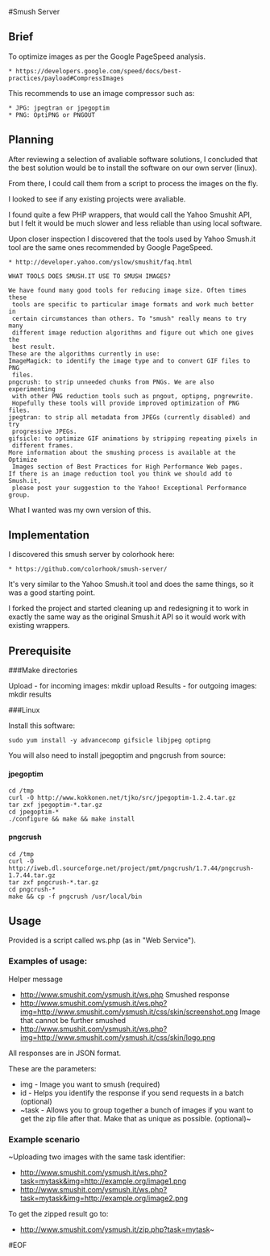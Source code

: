 #Smush Server

## Brief

To optimize images as per the Google PageSpeed analysis.

    * https://developers.google.com/speed/docs/best-practices/payload#CompressImages

This recommends to use an image compressor such as:

    * JPG: jpegtran or jpegoptim
    * PNG: OptiPNG or PNGOUT

## Planning

After reviewing a selection of avaliable software solutions, I concluded that 
 the best solution would be to install the software on our own server (linux).

From there, I could call them from a script to process the images on the fly.

I looked to see if any existing projects were avaliable.

I found quite a few PHP wrappers, that would call the Yahoo Smushit API, but I
 felt it would be much slower and less reliable than using local software.

Upon closer inspection I discovered that the tools used by Yahoo Smush.it tool
 are the same ones recommended by Google PageSpeed.

    * http://developer.yahoo.com/yslow/smushit/faq.html

    WHAT TOOLS DOES SMUSH.IT USE TO SMUSH IMAGES?

    We have found many good tools for reducing image size. Often times these
     tools are specific to particular image formats and work much better in
     certain circumstances than others. To "smush" really means to try many
     different image reduction algorithms and figure out which one gives the
     best result.
    These are the algorithms currently in use:
    ImageMagick: to identify the image type and to convert GIF files to PNG
     files.
    pngcrush: to strip unneeded chunks from PNGs. We are also experimenting
     with other PNG reduction tools such as pngout, optipng, pngrewrite.
     Hopefully these tools will provide improved optimization of PNG files.
    jpegtran: to strip all metadata from JPEGs (currently disabled) and try
     progressive JPEGs.
    gifsicle: to optimize GIF animations by stripping repeating pixels in
     different frames.
    More information about the smushing process is available at the Optimize
     Images section of Best Practices for High Performance Web pages.
    If there is an image reduction tool you think we should add to Smush.it,
     please post your suggestion to the Yahoo! Exceptional Performance group.

What I wanted was my own version of this.

## Implementation

I discovered this smush server by colorhook here:

    * https://github.com/colorhook/smush-server/

It's very similar to the Yahoo Smush.it tool and does the same things, so it
 was a good starting point.

I forked the project and started cleaning up and redesigning it to work in
 exactly the same way as the original Smush.it API so it would work with
 existing wrappers.

## Prerequisite

###Make directories

Upload - for incoming images:
    mkdir upload
Results - for outgoing images:
    mkdir results

###Linux

Install this software:

    sudo yum install -y advancecomp gifsicle libjpeg optipng

You will also need to install jpegoptim and pngcrush from source:

#### jpegoptim
    cd /tmp
    curl -O http://www.kokkonen.net/tjko/src/jpegoptim-1.2.4.tar.gz
    tar zxf jpegoptim-*.tar.gz
    cd jpegoptim-*
    ./configure && make && make install
#### pngcrush
    cd /tmp
    curl -O http://iweb.dl.sourceforge.net/project/pmt/pngcrush/1.7.44/pngcrush-1.7.44.tar.gz
    tar zxf pngcrush-*.tar.gz
    cd pngcrush-*
    make && cp -f pngcrush /usr/local/bin

## Usage

Provided is a script called ws.php (as in "Web Service").

### Examples of usage:

Helper message
* http://www.smushit.com/ysmush.it/ws.php
Smushed response
* http://www.smushit.com/ysmush.it/ws.php?img=http://www.smushit.com/ysmush.it/css/skin/screenshot.png
Image that cannot be further smushed
* http://www.smushit.com/ysmush.it/ws.php?img=http://www.smushit.com/ysmush.it/css/skin/logo.png

All responses are in JSON format.

These are the parameters:
* img - Image you want to smush (required)
* id - Helps you identify the response if you send requests in a batch (optional)
* ~task - Allows you to group together a bunch of images if you want to get the zip file after that. Make that as unique as possible. (optional)~

### Example scenario

~Uploading two images with the same task identifier:

* http://www.smushit.com/ysmush.it/ws.php?task=mytask&img=http://example.org/image1.png
* http://www.smushit.com/ysmush.it/ws.php?task=mytask&img=http://example.org/image2.png

To get the zipped result go to:

* http://www.smushit.com/ysmush.it/zip.php?task=mytask~

#EOF